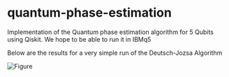 # quantum-phase-estimation
Implementation of the Quantum phase estimation algorithm for 5 Qubits using Qiskit. We hope to be able to run it in IBMq5

Below are the results for a very simple run of the Deutsch-Jozsa Algorithm


![Figure](https://lh3.googleusercontent.com/s5ewSj00aucbNWOX6jJWasTTE7nU8oZ1W8LE4wjBJnWLicy59iTjipIctWPk9IU4cg9yDTBqArtT1LK2E5UI=w3728-h2234)

